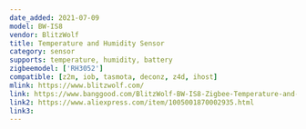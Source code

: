 ```yaml
---
date_added: 2021-07-09
model: BW-IS8
vendor: BlitzWolf
title: Temperature and Humidity Sensor
category: sensor
supports: temperature, humidity, battery
zigbeemodel: ['RH3052']
compatible: [z2m, iob, tasmota, deconz, z4d, ihost]
mlink: https://www.blitzwolf.com/
link: https://www.banggood.com/BlitzWolf-BW-IS8-Zigbee-Temperature-and-Humidity-Sensor-Real-time-APP-Remote-Monitoring-Thermometer-Hygrometer-Smart-Environment-Detector-Works-with-BlitzWolf-Tuya-Smart-Life-APP-p-1769941.html
link2: https://www.aliexpress.com/item/1005001870002935.html
link3: 
---
```

